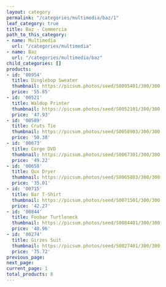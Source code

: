 ```yaml
---
layout: category
permalink: "/categories/multimedia/baz/1"
leaf_category: true
title: Baz - Commercia
path_to_this_category:
- name: Multimedia
  url: "/categories/multimedia"
- name: Baz
  url: "/categories/multimedia/baz"
child_categories: []
products:
- id: '00954'
  title: Dinglebop Sweater
  thumbnail: https://picsum.photos/seed/S0095401/300/300
  price: '55.85'
- id: '00521'
  title: Waldop Printer
  thumbnail: https://picsum.photos/seed/S0052101/300/300
  price: '47.93'
- id: '00589'
  title: Cruts Tie
  thumbnail: https://picsum.photos/seed/S0058903/300/300
  price: '50.38'
- id: '00673'
  title: Corge DVD
  thumbnail: https://picsum.photos/seed/S0067301/300/300
  price: '49.22'
- id: '00658'
  title: Qux Dryer
  thumbnail: https://picsum.photos/seed/S0065803/300/300
  price: '35.01'
- id: '00715'
  title: Bar T-Shirt
  thumbnail: https://picsum.photos/seed/S0071501/300/300
  price: '42.27'
- id: '00844'
  title: Foobar Turtleneck
  thumbnail: https://picsum.photos/seed/S0084401/300/300
  price: '48.96'
- id: '00274'
  title: Girzes Suit
  thumbnail: https://picsum.photos/seed/S0027401/300/300
  price: '75.72'
previous_page: 
next_page: 
current_page: 1
total_products: 8
---
```

